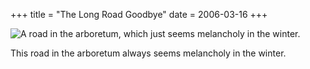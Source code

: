 +++
title = "The Long Road Goodbye"
date = 2006-03-16
+++

![A road in the arboretum, which just seems melancholy in the winter.](http://www.aphoenix.ca/photoblog/photos/LongRoadGoodbye.jpg)

This road in the arboretum always seems melancholy in the winter.
